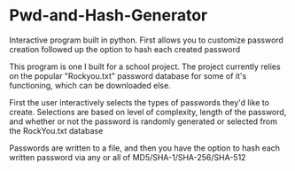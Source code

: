 # Pwd-and-Hash-Generator
Interactive program built in python. First allows you to customize password creation followed up the option to hash each created password

This program is one I built for a school project. The project currently relies on the popular "Rockyou.txt" password database for some of it's functioning, which can be downloaded else.

First the user interactively selects the types of passwords they'd like to create. Selections are based on level of complexity, length of the password, and whether or not the password is randomly generated or selected from the RockYou.txt database

Passwords are written to a file, and then you have the option to hash each written password via any or all of MD5/SHA-1/SHA-256/SHA-512
